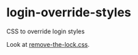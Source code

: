 # login-override-styles
CSS to override login styles

Look at [remove-the-lock.css](remove-the-lock.css).


